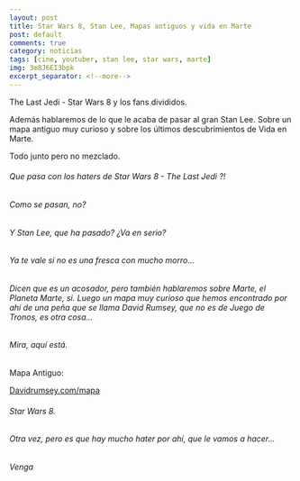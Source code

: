 ```yaml
---
layout: post
title: Star Wars 8, Stan Lee, Mapas antiguos y vida en Marte
post: default
comments: true
category: noticias
tags: [cine, youtuber, stan lee, star wars, marte]
img: 3m8J6EI3bpk
excerpt_separator: <!--more-->
---
```


The Last Jedi - Star Wars 8 y los fans divididos.

Además hablaremos de lo que le acaba de pasar al gran Stan Lee. Sobre un mapa antiguo muy curioso y sobre los últimos descubrimientos de Vida en Marte.

Todo junto pero no mezclado.

<!--more-->

###### Que pasa con los haters de Star Wars 8 - The Last Jedi ?!
###### Como se pasan, no?
###### Y Stan Lee, que ha pasado? ¿Va en serio?
###### Ya te vale si no es una fresca con mucho morro...
###### Dicen que es un acosador, pero también hablaremos sobre Marte, el Planeta Marte, si. Luego un mapa muy curioso que hemos encontrado por ahí de una peña que se llama David Rumsey, que no es de Juego de Tronos, es otra cosa...
###### Mira, aquí está.

Mapa Antiguo:

[Davidrumsey.com/mapa](https://www.davidrumsey.com/blog/2017/11/26/largest-early-world-map-monte-s-10-ft-planisphere-of-1587)

###### Star Wars 8.
###### Otra vez, pero es que hay mucho hater por ahí, que le vamos a hacer...

###### Venga